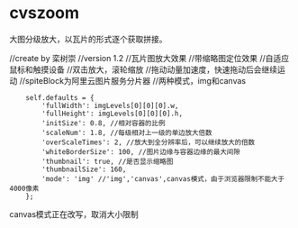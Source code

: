 # cvszoom
大图分级放大，以瓦片的形式逐个获取拼接。

//create by 栾树崇
//version 1.2
//瓦片图放大效果
//带缩略图定位效果
//自适应鼠标和触摸设备
//双击放大，滚轮缩放
//拖动动量加速度，快速拖动后会继续运动
//spiteBlock为阿里云图片服务分片器
//两种模式，img和canvas


        self.defaults = {
            'fullWidth': imgLevels[0][0][0].w,
            'fullHeight': imgLevels[0][0][0].h,
            'initSize': 0.8, //相对容器的比例
            'scaleNum': 1.8, //每级相对上一级的单边放大倍数
            'overScaleTimes': 2, //放大到全分辨率后，可以继续放大的倍数
            'whiteBorderSize': 100, //图片边缘与容器边缘的最大间隙
            'thumbnail': true, //是否显示缩略图
            'thumbnailSize': 160,
            'mode': 'img' //'img','canvas',canvas模式，由于浏览器限制不能大于4000像素
        };
        
canvas模式正在改写，取消大小限制
